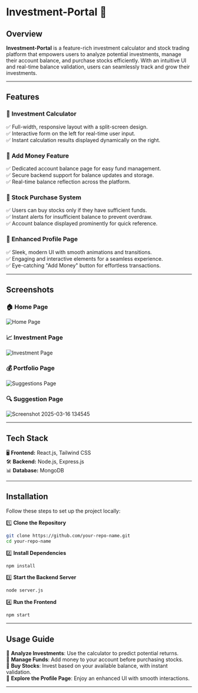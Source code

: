
# **Investment-Portal** 🚀  

## **Overview**  
**Investment-Portal** is a feature-rich investment calculator and stock trading platform that empowers users to analyze potential investments, manage their account balance, and purchase stocks efficiently. With an intuitive UI and real-time balance validation, users can seamlessly track and grow their investments.  

---

## **Features**  
### 🔹 **Investment Calculator**  
✅ Full-width, responsive layout with a split-screen design.  
✅ Interactive form on the left for real-time user input.  
✅ Instant calculation results displayed dynamically on the right.  

### 🔹 **Add Money Feature**  
✅ Dedicated account balance page for easy fund management.  
✅ Secure backend support for balance updates and storage.  
✅ Real-time balance reflection across the platform.  

### 🔹 **Stock Purchase System**  
✅ Users can buy stocks only if they have sufficient funds.  
✅ Instant alerts for insufficient balance to prevent overdraw.  
✅ Account balance displayed prominently for quick reference.  

### 🔹 **Enhanced Profile Page**  
✅ Sleek, modern UI with smooth animations and transitions.  
✅ Engaging and interactive elements for a seamless experience.  
✅ Eye-catching "Add Money" button for effortless transactions.  

---

## **Screenshots**  

### **🏠 Home Page**  
![Home Page](https://github.com/user-attachments/assets/118038a0-55f9-40a8-9104-c9b06670a383)  

### **📈 Investment Page**  
![Investment Page](https://github.com/user-attachments/assets/40713171-c17a-47cd-848a-fe0055867ac9)  

### **💰 Portfolio Page**  
![Suggestions Page](https://github.com/user-attachments/assets/78bd62fe-b802-479f-a0ea-da3eb40eaee1)  

### **🔍 Suggestion Page**  
![Screenshot 2025-03-16 134545](https://github.com/user-attachments/assets/3af4d560-3bf9-47de-8bef-3456585ccb5e)

---

## **Tech Stack**  
🖥️ **Frontend:** React.js, Tailwind CSS  
🛠 **Backend:** Node.js, Express.js  
📊 **Database:** MongoDB  

---

## **Installation**  
Follow these steps to set up the project locally:  

1️⃣ **Clone the Repository**  
```sh
git clone https://github.com/your-repo-name.git
cd your-repo-name
```  
2️⃣ **Install Dependencies**  
```sh
npm install
```  
3️⃣ **Start the Backend Server**  
```sh
node server.js
```  
4️⃣ **Run the Frontend**  
```sh
npm start
```  

---

## **Usage Guide**  
🔹 **Analyze Investments**: Use the calculator to predict potential returns.  
🔹 **Manage Funds**: Add money to your account before purchasing stocks.  
🔹 **Buy Stocks**: Invest based on your available balance, with instant validation.  
🔹 **Explore the Profile Page**: Enjoy an enhanced UI with smooth interactions.  

---
